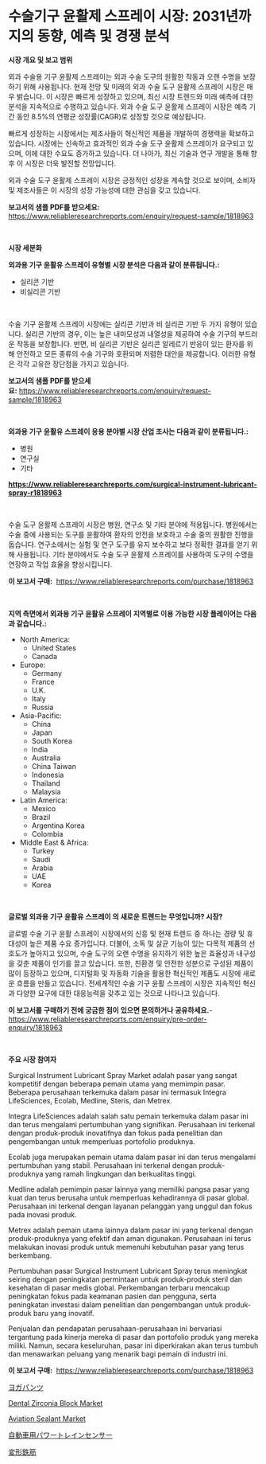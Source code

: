 <p><h1>수술기구 윤활제 스프레이 시장: 2031년까지의 동향, 예측 및 경쟁 분석</h1></p><p><strong>시장 개요 및 보고 범위</strong></p>
<p><p>외과 수술용 기구 윤활제 스프레이는 외과 수술 도구의 원활한 작동과 오랜 수명을 보장하기 위해 사용됩니다. 현재 전망 및 미래의 외과 수술 도구 윤활제 스프레이 시장은 매우 밝습니다. 이 시장은 빠르게 성장하고 있으며, 최신 시장 트렌드와 미래 예측에 대한 분석을 지속적으로 수행하고 있습니다. 외과 수술 도구 윤활제 스프레이 시장은 예측 기간 동안 8.5%의 연평균 성장률(CAGR)로 성장할 것으로 예상됩니다. </p><p>빠르게 성장하는 시장에서는 제조사들이 혁신적인 제품을 개발하여 경쟁력을 확보하고 있습니다. 시장에는 신속하고 효과적인 외과 수술 도구 윤활제 스프레이가 요구되고 있으며, 이에 대한 수요도 증가하고 있습니다. 더 나아가, 최신 기술과 연구 개발을 통해 향후 이 시장은 더욱 발전할 전망입니다.</p><p>외과 수술 도구 윤활제 스프레이 시장은 긍정적인 성장을 계속할 것으로 보이며, 소비자 및 제조사들은 이 시장의 성장 가능성에 대한 관심을 갖고 있습니다.</p></p>
<p><strong>보고서의 샘플 PDF를 받으세요:</strong> <a href="https://www.reliableresearchreports.com/enquiry/request-sample/1818963">https://www.reliableresearchreports.com/enquiry/request-sample/1818963</a></p>
<p>&nbsp;</p>
<p><strong>시장 세분화</strong></p>
<p><strong>외과용 기구 윤활유 스프레이 유형별 시장 분석은 다음과 같이 분류됩니다.:</strong></p>
<p><ul><li>실리콘 기반</li><li>비실리콘 기반</li></ul></p>
<p>&nbsp;</p>
<p><p>수술 기구 윤활제 스프레이 시장에는 실리콘 기반과 비 실리콘 기반 두 가지 유형이 있습니다. 실리콘 기반의 경우, 이는 높은 내마모성과 내열성을 제공하여 수술 기구의 부드러운 작동을 보장합니다. 반면, 비 실리콘 기반은 실리콘 알레르기 반응이 있는 환자를 위해 안전하고 모든 종류의 수술 기구와 호환되며 저렴한 대안을 제공합니다. 이러한 유형은 각각 고유한 장단점을 가지고 있습니다.</p></p>
<p><strong>보고서의 샘플 PDF를 받으세요:</strong>&nbsp;<a href="https://www.reliableresearchreports.com/enquiry/request-sample/1818963">https://www.reliableresearchreports.com/enquiry/request-sample/1818963</a></p>
<p>&nbsp;</p>
<p><strong> 외과용 기구 윤활유 스프레이 응용 분야별 시장 산업 조사는 다음과 같이 분류됩니다.:</strong></p>
<p><ul><li>병원</li><li>연구실</li><li>기타</li></ul></p>
<p><strong><a href="https://www.reliableresearchreports.com/surgical-instrument-lubricant-spray-r1818963">https://www.reliableresearchreports.com/surgical-instrument-lubricant-spray-r1818963</a></strong></p>
<p>&nbsp;</p>
<p><p>수술 도구 윤활제 스프레이 시장은 병원, 연구소 및 기타 분야에 적용됩니다. 병원에서는 수술 중에 사용되는 도구를 윤활하여 환자의 안전을 보호하고 수술 중의 원활한 진행을 돕습니다. 연구소에서는 실험 및 연구 도구를 유지 보수하고 보다 정확한 결과를 얻기 위해 사용됩니다. 기타 분야에서도 수술 도구 윤활제 스프레이를 사용하여 도구의 수명을 연장하고 작업 효율을 향상시킵니다.</p></p>
<p><strong>이 보고서 구매:</strong>&nbsp; <a href="https://www.reliableresearchreports.com/purchase/1818963">https://www.reliableresearchreports.com/purchase/1818963</a></p>
<p>&nbsp;</p>
<p><strong>지역 측면에서 외과용 기구 윤활유 스프레이 지역별로 이용 가능한 시장 플레이어는 다음과 같습니다.:</strong></p>
<p><ul>
    <li>
        North America:
        <ul>
            <li>United States</li>
            <li>Canada</li>
        </ul>
    </li>
    <li>
        Europe:
        <ul>
            <li>Germany</li>
            <li>France</li>
            <li>U.K.</li>
            <li>Italy</li>
            <li>Russia</li>
        </ul>
    </li>
    <li>
        Asia-Pacific:
        <ul>
            <li>China</li>
            <li>Japan</li>
            <li>South Korea</li>
            <li>India</li>
            <li>Australia</li>
            <li>China Taiwan</li>
            <li>Indonesia</li>
            <li>Thailand</li>
            <li>Malaysia</li>
        </ul>
    </li>
    <li>
        Latin America:
        <ul>
            <li>Mexico</li>
            <li>Brazil</li>
            <li>Argentina Korea</li>
            <li>Colombia</li>
        </ul>
    </li>
    <li>
        Middle East & Africa:
        <ul>
            <li>Turkey</li>
            <li>Saudi</li>
            <li>Arabia</li>
            <li>UAE</li>
            <li>Korea</li>
        </ul>
    </li>
    </ul></p>
<p>&nbsp;</p>
<p><strong>글로벌 외과용 기구 윤활유 스프레이 의 새로운 트렌드는 무엇입니까? 시장?</strong></p>
<p><p>글로벌 수술 기구 윤활 스프레이 시장에서의 신흥 및 현재 트렌드 중 하나는 경량 및 휴대성이 높은 제품 수요 증가입니다. 더불어, 소독 및 살균 기능이 있는 다목적 제품의 선호도가 높아지고 있으며, 수술 도구의 오랜 수명을 유지하기 위한 높은 효율성과 내구성을 갖춘 제품이 인기를 끌고 있습니다. 또한, 친환경 및 안전한 성분으로 구성된 제품이 많이 등장하고 있으며, 디지털화 및 자동화 기술을 활용한 혁신적인 제품도 시장에 새로운 흐름을 만들고 있습니다. 전세계적인 수술 기구 윤활 스프레이 시장은 지속적인 혁신과 다양한 요구에 대한 대응능력을 갖추고 있는 것으로 나타나고 있습니다.</p></p>
<p><strong>이 보고서를 구매하기 전에 궁금한 점이 있으면 문의하거나 공유하세요.</strong>- <a href="https://www.reliableresearchreports.com/enquiry/pre-order-enquiry/1818963">https://www.reliableresearchreports.com/enquiry/pre-order-enquiry/1818963</a></p>
<p>&nbsp;</p>
<p><strong>주요 시장 참여자</strong></p>
<p><p>Surgical Instrument Lubricant Spray Market adalah pasar yang sangat kompetitif dengan beberapa pemain utama yang memimpin pasar. Beberapa perusahaan terkemuka dalam pasar ini termasuk Integra LifeSciences, Ecolab, Medline, Steris, dan Metrex.</p><p>Integra LifeSciences adalah salah satu pemain terkemuka dalam pasar ini dan terus mengalami pertumbuhan yang signifikan. Perusahaan ini terkenal dengan produk-produk inovatifnya dan fokus pada penelitian dan pengembangan untuk memperluas portofolio produknya.</p><p>Ecolab juga merupakan pemain utama dalam pasar ini dan terus mengalami pertumbuhan yang stabil. Perusahaan ini terkenal dengan produk-produknya yang ramah lingkungan dan berkualitas tinggi.</p><p>Medline adalah pemimpin pasar lainnya yang memiliki pangsa pasar yang kuat dan terus berusaha untuk memperluas kehadirannya di pasar global. Perusahaan ini terkenal dengan layanan pelanggan yang unggul dan fokus pada inovasi produk.</p><p>Metrex adalah pemain utama lainnya dalam pasar ini yang terkenal dengan produk-produknya yang efektif dan aman digunakan. Perusahaan ini terus melakukan inovasi produk untuk memenuhi kebutuhan pasar yang terus berkembang.</p><p>Pertumbuhan pasar Surgical Instrument Lubricant Spray terus meningkat seiring dengan peningkatan permintaan untuk produk-produk steril dan kesehatan di pasar medis global. Perkembangan terbaru mencakup peningkatan fokus pada keamanan pasien dan pengguna, serta peningkatan investasi dalam penelitian dan pengembangan untuk produk-produk baru yang inovatif.</p><p>Penjualan dan pendapatan perusahaan-perusahaan ini bervariasi tergantung pada kinerja mereka di pasar dan portofolio produk yang mereka miliki. Namun, secara keseluruhan, pasar ini diperkirakan akan terus tumbuh dan menawarkan peluang yang menarik bagi pemain di industri ini.</p></p>
<p><strong>이 보고서 구매:</strong>&nbsp;&nbsp;<a href="https://www.reliableresearchreports.com/purchase/1818963">https://www.reliableresearchreports.com/purchase/1818963</a></p>
<p><p><a href="https://github.com/ihabdkwlxs948/Market-Research-Report-List-1/blob/main/281409532174.md">ヨガパンツ</a></p><p><a href="https://woozy-pyroraptor-a1f.notion.site/Dental-Zirconia-Block-Market-Report-Reveals-the-Latest-Trends-And-Growth-Opportunities-of-this-Marke-a565d768179545caaf9d0125b46da3b7">Dental Zirconia Block Market</a></p><p><a href="https://issuu.com/reportprime-2/docs/aviation-sealant-market-size-2030.pptx">Aviation Sealant Market</a></p><p><a href="https://medium.com/@hazelnutt83/%E8%87%AA%E5%8B%95%E8%BB%8A%E3%83%91%E3%83%AF%E3%83%BC%E3%83%88%E3%83%AC%E3%82%A4%E3%83%B3%E3%82%BB%E3%83%B3%E3%82%B5%E3%83%BC%E5%B8%82%E5%A0%B4%E3%81%AE%E3%83%88%E3%83%AC%E3%83%B3%E3%83%89%E3%81%A8%E5%B8%82%E5%A0%B4%E5%88%86%E6%9E%90%E3%81%AF-2024%E5%B9%B4%E3%81%8B%E3%82%892031%E5%B9%B4%E3%81%BE%E3%81%A7%E3%81%AE%E6%9C%9F%E9%96%93%E3%81%AB%E4%BA%88%E6%B8%AC%E3%81%95%E3%82%8C%E3%81%A6%E3%81%84%E3%81%BE%E3%81%99-144e46e93d30">自動車用パワートレインセンサー</a></p><p><a href="https://github.com/dadanedu33/Market-Research-Report-List-1/blob/main/507114332175.md">変形鉄筋</a></p></p>